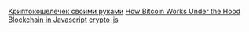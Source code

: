 [Криптокошелечек своими руками](https://drive.google.com/file/d/197X2f6cXTOcZd5Xvsj4bu1dE-nHghnt9/view)
[How Bitcoin Works Under the Hood](https://www.youtube.com/watch?v=Lx9zgZCMqXE)
[Blockchain in Javascript](https://github.com/nambrot/blockchain-in-js)
[crypto-js](https://github.com/brix/crypto-js)
